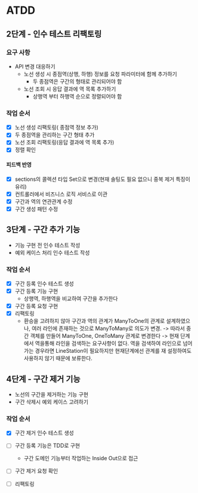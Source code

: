 # ATDD

## 2단계 - 인수 테스트 리팩토링

### 요구 사항
* API 변경 대응하기
    * 노선 생성 시 종점역(상행, 하행) 정보를 요청 파라미터에 함께 추가하기
        * 두 종점역은 구간의 형태로 관리되어야 함
    * 노선 조회 시 응답 결과에 역 목록 추가하기
        * 상행역 부터 하행역 순으로 정렬되어야 함

### 작업 순서

* [x] 노선 생성 리팩토링( 종점역 정보 추가)
* [x] 두 종점역을 관리하는 구간 형태 추가
* [x] 노선 조회 리팩토링(응답 결과에 역 목록 추가)
* [x] 정렬 확인

#### 피드백 반영

* [x] sections의 콜렉션 타입 Set으로 변경(현재 솔팅도 필요 없으니 중복 제거 특징이 유리)
* [x] 컨트롤러에서 비즈니스 로직 서비스로 이관
* [x] 구간과 역의 연관관계 수정
* [x] 구간 생성 패턴 수정

## 3단계 - 구간 추가 기능
* 기능 구현 전 인수 테스트 작성
* 예외 케이스 처리 인수 테스트 작성

### 작업 순서

* [X] 구간 등록 인수 테스트 생성
* [X] 구간 등록 기능 구현
    * 상행역, 하행역을 비교하여 구간을 추가한다
* [X] 구간 등록 요청 구현        
* [X] 리팩토링
    * 환승을 고려하지 않아 구간과 역의 관계가 ManyToOne의 관계로 설계하였으나, 여러 라인에 존재하는 것으로 ManyToMany로 의도가 변경.
        -> 따라서 중간 객체를 만들어 ManyToOne, OneToMany 관계로 변경한다 
        -> 현재 단계에서 역을통해 라인을 검색하는 요구사항이 없다. 역을 검색하여 라인으로 넘어가는 경우라면 LineStation이 필요하지만 현재단계에선 관계를 재 설정하여도 사용하지 않기 때문에 보류한다.


## 4단계 - 구간 제거 기능
* 노선의 구간을 제거하는 기능 구현
* 구간 삭제시 예외 케이스 고려하기

### 작업 순서

* [X] 구간 제거 인수 테스트 생성
* [ ] 구간 등록 기능은 TDD로 구현
    * 구간 도메인 기능부터 작업하는 Inside Out으로 접근
* [ ] 구간 제거 요청 확인
* [ ] 리팩토링
    
